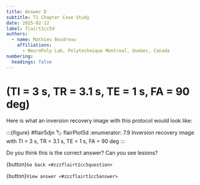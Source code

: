 ```yaml
---
title: Answer D
subtitle: T1 Chapter Case Study
date: 2025-02-12
label: flairt1cc5d
authors:
  - name: Mathieu Boudreau
    affiliations:
      - NeuroPoly Lab, Polytechnique Montreal, Quebec, Canada
numbering:
  headings: false
---
```



# (TI = 3 s, TR = 3.1 s, TE = 1 s, FA = 90 deg)

Here is what an inversion recovery image with this protocol would look like:

:::{figure} #flair5djn
:label: flairPlot5d
:enumerator: 7.9
Inversion recovery image with TI = 3 s, TR = 3.1 s, TE = 1 s, FA = 90 deg
:::

Do you think this is the correct answer? Can you see lesions?

{button}`Go back <#zzzflairt1cc5question>`

{button}`View answer <#zzzflairt1cc5answer>`